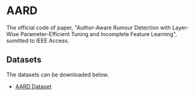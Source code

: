 # AARD
The official code of paper, "Author-Aware Rumour Detection with Layer-Wise Parameter-Efficient Tuning and Incomplete Feature Learning", sumitted to IEEE Access.


## Datasets
The datasets can be downloaded below.

- [AARD Dataset](https://connectpolyu-my.sharepoint.com/:u:/g/personal/15083269d_connect_polyu_hk/ESlOvYrf1EVKktZ2SHWELfQBd1xSSHWF-4z8ImD2mOf6uA?e=7p1fxg)
